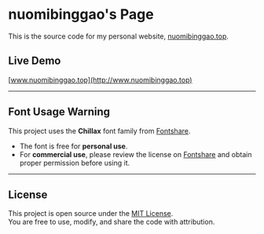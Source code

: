 # nuomibinggao's Page

This is the source code for my personal website, [nuomibinggao.top](http://www.nuomibinggao.top).

## Live Demo
[www.nuomibinggao.top](http://www.nuomibinggao.top)

---

## Font Usage Warning
This project uses the **Chillax** font family from [Fontshare](https://www.fontshare.com/fonts/chillax).

- The font is free for **personal use**.  
- For **commercial use**, please review the license on [Fontshare](https://www.fontshare.com/fonts/chillax) and obtain proper permission before using it.  

---

## License
This project is open source under the [MIT License](./LICENSE).  
You are free to use, modify, and share the code with attribution.
